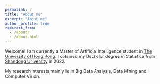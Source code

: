 ```yaml
---
permalink: /
title: "About me"
excerpt: "About me"
author_profile: true
redirect_from: 
  - /about/
  - /about.html
---
```


Welcome! I am currently a Master of Artificial Intelligence student in [The University of Hong Kong](https://www.hku.hk/). I obtained my Bachelor degree in Statistics from [Shandong University](https://en.sdu.edu.cn/) in 2022.

My research interests mainly lie in Big Data Analysis, Data Mining and Computer Vision.
